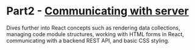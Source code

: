 # Part2 - [Communicating with server](https://fullstackopen.com/en/part2)

Dives further into React concepts such as rendering data collections, managing code module structures, working with HTML forms in React, communicating with a backend REST API, and basic CSS styling.
